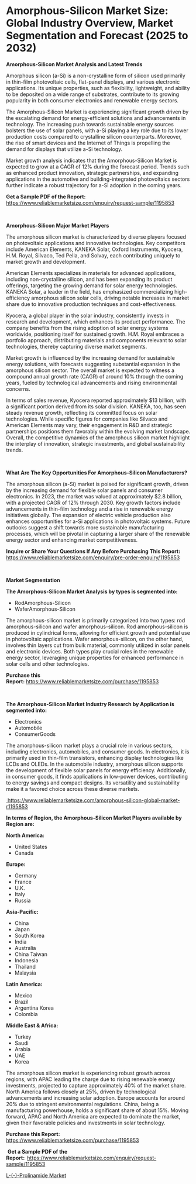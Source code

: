 <p><h1>Amorphous-Silicon Market Size: Global Industry Overview, Market Segmentation and Forecast (2025 to 2032)</h1></p><p><strong>Amorphous-Silicon Market Analysis and Latest Trends</strong></p>
<p><p>Amorphous silicon (a-Si) is a non-crystalline form of silicon used primarily in thin-film photovoltaic cells, flat-panel displays, and various electronic applications. Its unique properties, such as flexibility, lightweight, and ability to be deposited on a wide range of substrates, contribute to its growing popularity in both consumer electronics and renewable energy sectors. </p><p>The Amorphous-Silicon Market is experiencing significant growth driven by the escalating demand for energy-efficient solutions and advancements in technology. The increasing push towards sustainable energy sources bolsters the use of solar panels, with a-Si playing a key role due to its lower production costs compared to crystalline silicon counterparts. Moreover, the rise of smart devices and the Internet of Things is propelling the demand for displays that utilize a-Si technology.</p><p>Market growth analysis indicates that the Amorphous-Silicon Market is expected to grow at a CAGR of 12% during the forecast period. Trends such as enhanced product innovation, strategic partnerships, and expanding applications in the automotive and building-integrated photovoltaics sectors further indicate a robust trajectory for a-Si adoption in the coming years.</p></p>
<p><strong>Get a Sample PDF of the Report:&nbsp;</strong> <a href="https://www.reliablemarketsize.com/enquiry/request-sample/1195853?utm_campaign=2453&utm_medium=2&utm_source=Github&utm_content=ia&utm_term=22032025&utm_id=amorphous-silicon">https://www.reliablemarketsize.com/enquiry/request-sample/1195853</a></p>
<p>&nbsp;</p>
<p><strong>Amorphous-Silicon Major Market Players</strong></p>
<p><p>The amorphous silicon market is characterized by diverse players focused on photovoltaic applications and innovative technologies. Key competitors include American Elements, KANEKA Solar, Oxford Instruments, Kyocera, H.M. Royal, Silvaco, Ted Pella, and Solvay, each contributing uniquely to market growth and development.</p><p>American Elements specializes in materials for advanced applications, including non-crystalline silicon, and has been expanding its product offerings, targeting the growing demand for solar energy technologies. KANEKA Solar, a leader in the field, has emphasized commercializing high-efficiency amorphous silicon solar cells, driving notable increases in market share due to innovative production techniques and cost-effectiveness.</p><p>Kyocera, a global player in the solar industry, consistently invests in research and development, which enhances its product performance. The company benefits from the rising adoption of solar energy systems worldwide, positioning itself for sustained growth. H.M. Royal embraces a portfolio approach, distributing materials and components relevant to solar technologies, thereby capturing diverse market segments.</p><p>Market growth is influenced by the increasing demand for sustainable energy solutions, with forecasts suggesting substantial expansion in the amorphous silicon sector. The overall market is expected to witness a compound annual growth rate (CAGR) of around 10% through the coming years, fueled by technological advancements and rising environmental concerns.</p><p>In terms of sales revenue, Kyocera reported approximately $13 billion, with a significant portion derived from its solar division. KANEKA, too, has seen steady revenue growth, reflecting its committed focus on solar technologies. While specific figures for companies like Silvaco and American Elements may vary, their engagement in R&D and strategic partnerships positions them favorably within the evolving market landscape. Overall, the competitive dynamics of the amorphous silicon market highlight the interplay of innovation, strategic investments, and global sustainability trends.</p></p>
<p>&nbsp;</p>
<p><strong>What Are The Key Opportunities For Amorphous-Silicon Manufacturers?</strong></p>
<p><p>The amorphous silicon (a-Si) market is poised for significant growth, driven by the increasing demand for flexible solar panels and consumer electronics. In 2023, the market was valued at approximately $2.8 billion, with a projected CAGR of 12% through 2030. Key growth factors include advancements in thin-film technology and a rise in renewable energy initiatives globally. The expansion of electric vehicle production also enhances opportunities for a-Si applications in photovoltaic systems. Future outlooks suggest a shift towards more sustainable manufacturing processes, which will be pivotal in capturing a larger share of the renewable energy sector and enhancing market competitiveness.</p></p>
<p><strong>Inquire or Share Your Questions If Any Before Purchasing This Report:</strong> <a href="https://www.reliablemarketsize.com/enquiry/pre-order-enquiry/1195853?utm_campaign=2453&utm_medium=2&utm_source=Github&utm_content=ia&utm_term=22032025&utm_id=amorphous-silicon">https://www.reliablemarketsize.com/enquiry/pre-order-enquiry/1195853</a></p>
<p>&nbsp;</p>
<p><strong>Market Segmentation</strong></p>
<p><strong>The Amorphous-Silicon Market Analysis by types is segmented into:</strong></p>
<p><ul><li>RodAmorphous-Silicon</li><li>WaferAmorphous-Silicon</li></ul></p>
<p><p>The amorphous-silicon market is primarily categorized into two types: rod amorphous-silicon and wafer amorphous-silicon. Rod amorphous-silicon is produced in cylindrical forms, allowing for efficient growth and potential use in photovoltaic applications. Wafer amorphous-silicon, on the other hand, involves thin layers cut from bulk material, commonly utilized in solar panels and electronic devices. Both types play crucial roles in the renewable energy sector, leveraging unique properties for enhanced performance in solar cells and other technologies.</p></p>
<p><strong>Purchase this Report:&nbsp;</strong><a href="https://www.reliablemarketsize.com/purchase/1195853?utm_campaign=2453&utm_medium=2&utm_source=Github&utm_content=ia&utm_term=22032025&utm_id=amorphous-silicon">https://www.reliablemarketsize.com/purchase/1195853</a></p>
<p>&nbsp;</p>
<p><strong>The Amorphous-Silicon Market Industry Research by Application is segmented into:</strong></p>
<p><ul><li>Electronics</li><li>Automobile</li><li>ConsumerGoods</li></ul></p>
<p><p>The amorphous-silicon market plays a crucial role in various sectors, including electronics, automobiles, and consumer goods. In electronics, it is primarily used in thin-film transistors, enhancing display technologies like LCDs and OLEDs. In the automobile industry, amorphous silicon supports the development of flexible solar panels for energy efficiency. Additionally, in consumer goods, it finds applications in low-power devices, contributing to energy savings and compact designs. Its versatility and sustainability make it a favored choice across these diverse markets.</p></p>
<p><a href="https://www.reliablemarketsize.com/amorphous-silicon-global-market-r1195853?utm_campaign=2453&utm_medium=2&utm_source=Github&utm_content=ia&utm_term=22032025&utm_id=amorphous-silicon">&nbsp;https://www.reliablemarketsize.com/amorphous-silicon-global-market-r1195853</a></p>
<p><strong>In terms of Region, the Amorphous-Silicon Market Players available by Region are:</strong></p>
<p>
    <p> <strong> North America: </strong>
        <ul>
            <li>United States</li>
            <li>Canada</li>
        </ul>
        </p> 
    <p> <strong> Europe: </strong>
        <ul>
            <li>Germany</li>
            <li>France</li>
            <li>U.K.</li>
            <li>Italy</li>
            <li>Russia</li>
        </ul>
        </p> 
    <p> <strong> Asia-Pacific: </strong>
        <ul>
            <li>China</li>
            <li>Japan</li>
            <li>South Korea</li>
            <li>India</li>
            <li>Australia</li>
            <li>China Taiwan</li>
            <li>Indonesia</li>
            <li>Thailand</li>
            <li>Malaysia</li>
        </ul>
        </p> 
    <p> <strong> Latin America: </strong>
        <ul>
            <li>Mexico</li>
            <li>Brazil</li>
            <li>Argentina Korea</li>
            <li>Colombia</li>
        </ul>
        </p> 
    <p> <strong> Middle East & Africa: </strong>
        <ul>
            <li>Turkey</li>
            <li>Saudi</li>
            <li>Arabia</li>
            <li>UAE</li>
            <li>Korea</li>
        </ul>
    </p>
    </p>
<p><p>The amorphous silicon market is experiencing robust growth across regions, with APAC leading the charge due to rising renewable energy investments, projected to capture approximately 40% of the market share. North America follows closely at 25%, driven by technological advancements and increasing solar adoption. Europe accounts for around 20% due to stringent environmental regulations. China, being a manufacturing powerhouse, holds a significant share of about 15%. Moving forward, APAC and North America are expected to dominate the market, given their favorable policies and investments in solar technology.</p></p>
<p><strong>Purchase this Report: </strong><a href="https://www.reliablemarketsize.com/purchase/1195853?utm_campaign=2453&utm_medium=2&utm_source=Github&utm_content=ia&utm_term=22032025&utm_id=amorphous-silicon">https://www.reliablemarketsize.com/purchase/1195853</a></p>
<p>&nbsp;<strong>Get a Sample PDF of the Report:&nbsp;&nbsp;</strong><a href="https://www.reliablemarketsize.com/enquiry/request-sample/1195853?utm_campaign=2453&utm_medium=2&utm_source=Github&utm_content=ia&utm_term=22032025&utm_id=amorphous-silicon">https://www.reliablemarketsize.com/enquiry/request-sample/1195853</a></p>
<p><strong></strong></p>
<p><p><a href="https://github.com/pimanoruman/Market-Research-Report-List-1/blob/main/l-prolinamide-market.md?utm_campaign=2453&utm_medium=2&utm_source=Github&utm_content=ia&utm_term=22032025&utm_id=amorphous-silicon">L-(-)-Prolinamide Market</a></p></p>